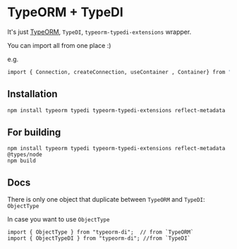 # TypeORM + TypeDI 

It's just [TypeORM](https://typeorm.io/), `TypeDI`, `typeorm-typedi-extensions` wrapper.

You can import all from one place :) 

e.g. 

```bash
import { Connection, createConnection, useContainer , Container} from "typeorm-di";
```


## Installation

```bash 
npm install typeorm typedi typeorm-typedi-extensions reflect-metadata
```

## For building
```
npm install typeorm typedi typeorm-typedi-extensions reflect-metadata @types/node
npm build
```

## Docs

There is only one object that duplicate between `TypeORM` and `TypeDI`: `ObjectType`

In case you want to use `ObjectType`

```
import { ObjectType } from "typeorm-di";  // from `TypeORM`
import { ObjectTypeDI } from "typeorm-di"; //from `TypeDI` 

